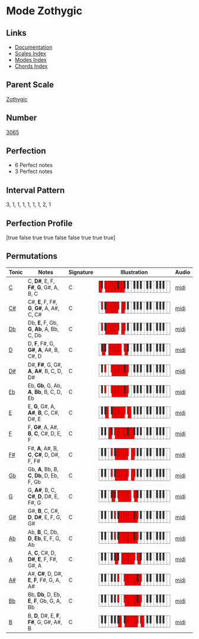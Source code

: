 # Mode Zothygic

## Links

- [Documentation](index.md)
- [Scales Index](Scales.md)
- [Modes Index](Modes.md)
- [Chords Index](Chords.md)

## Parent Scale

[Zothygic](ScaleZothygic.md)

## Number

[3065](https://ianring.com/musictheory/scales/3065)

## Perfection

- 6 Perfect notes
- 3 Perfect notes

## Interval Pattern

3, 1, 1, 1, 1, 1, 1, 2, 1

## Perfection Profile

[true false true true false false true true true]

## Permutations

| Tonic | Notes | Signature | Illustration | Audio |
|-------|-------|-----------|--------------|-------|
| [C](ModeCNaturalZothygic.md) | C, **D#**, E, F, **F#**, **G**, G#, A, B, C | C | ![CNaturalZothygic](ModeCNaturalZothygic.png) | [midi](https://github.com/edipermadi/music/blob/main/docs/ModeCNaturalZothygic.mid?raw=true) |
| [C#](ModeCSharpZothygic.md) | C#, **E**, F, F#, **G**, **G#**, A, A#, C, C# | C | ![CSharpZothygic](ModeCSharpZothygic.png) | [midi](https://github.com/edipermadi/music/blob/main/docs/ModeCSharpZothygic.mid?raw=true) |
| [Db](ModeDFlatZothygic.md) | Db, **E**, F, Gb, **G**, **Ab**, A, Bb, C, Db | C | ![DFlatZothygic](ModeDFlatZothygic.png) | [midi](https://github.com/edipermadi/music/blob/main/docs/ModeDFlatZothygic.mid?raw=true) |
| [D](ModeDNaturalZothygic.md) | D, **F**, F#, G, **G#**, **A**, A#, B, C#, D | C | ![DNaturalZothygic](ModeDNaturalZothygic.png) | [midi](https://github.com/edipermadi/music/blob/main/docs/ModeDNaturalZothygic.mid?raw=true) |
| [D#](ModeDSharpZothygic.md) | D#, **F#**, G, G#, **A**, **A#**, B, C, D, D# | C | ![DSharpZothygic](ModeDSharpZothygic.png) | [midi](https://github.com/edipermadi/music/blob/main/docs/ModeDSharpZothygic.mid?raw=true) |
| [Eb](ModeEFlatZothygic.md) | Eb, **Gb**, G, Ab, **A**, **Bb**, B, C, D, Eb | C | ![EFlatZothygic](ModeEFlatZothygic.png) | [midi](https://github.com/edipermadi/music/blob/main/docs/ModeEFlatZothygic.mid?raw=true) |
| [E](ModeENaturalZothygic.md) | E, **G**, G#, A, **A#**, **B**, C, C#, D#, E | C | ![ENaturalZothygic](ModeENaturalZothygic.png) | [midi](https://github.com/edipermadi/music/blob/main/docs/ModeENaturalZothygic.mid?raw=true) |
| [F](ModeFNaturalZothygic.md) | F, **G#**, A, A#, **B**, **C**, C#, D, E, F | C | ![FNaturalZothygic](ModeFNaturalZothygic.png) | [midi](https://github.com/edipermadi/music/blob/main/docs/ModeFNaturalZothygic.mid?raw=true) |
| [F#](ModeFSharpZothygic.md) | F#, **A**, A#, B, **C**, **C#**, D, D#, F, F# | C | ![FSharpZothygic](ModeFSharpZothygic.png) | [midi](https://github.com/edipermadi/music/blob/main/docs/ModeFSharpZothygic.mid?raw=true) |
| [Gb](ModeGFlatZothygic.md) | Gb, **A**, Bb, B, **C**, **Db**, D, Eb, F, Gb | C | ![GFlatZothygic](ModeGFlatZothygic.png) | [midi](https://github.com/edipermadi/music/blob/main/docs/ModeGFlatZothygic.mid?raw=true) |
| [G](ModeGNaturalZothygic.md) | G, **A#**, B, C, **C#**, **D**, D#, E, F#, G | C | ![GNaturalZothygic](ModeGNaturalZothygic.png) | [midi](https://github.com/edipermadi/music/blob/main/docs/ModeGNaturalZothygic.mid?raw=true) |
| [G#](ModeGSharpZothygic.md) | G#, **B**, C, C#, **D**, **D#**, E, F, G, G# | C | ![GSharpZothygic](ModeGSharpZothygic.png) | [midi](https://github.com/edipermadi/music/blob/main/docs/ModeGSharpZothygic.mid?raw=true) |
| [Ab](ModeAFlatZothygic.md) | Ab, **B**, C, Db, **D**, **Eb**, E, F, G, Ab | C | ![AFlatZothygic](ModeAFlatZothygic.png) | [midi](https://github.com/edipermadi/music/blob/main/docs/ModeAFlatZothygic.mid?raw=true) |
| [A](ModeANaturalZothygic.md) | A, **C**, C#, D, **D#**, **E**, F, F#, G#, A | C | ![ANaturalZothygic](ModeANaturalZothygic.png) | [midi](https://github.com/edipermadi/music/blob/main/docs/ModeANaturalZothygic.mid?raw=true) |
| [A#](ModeASharpZothygic.md) | A#, **C#**, D, D#, **E**, **F**, F#, G, A, A# | C | ![ASharpZothygic](ModeASharpZothygic.png) | [midi](https://github.com/edipermadi/music/blob/main/docs/ModeASharpZothygic.mid?raw=true) |
| [Bb](ModeBFlatZothygic.md) | Bb, **Db**, D, Eb, **E**, **F**, Gb, G, A, Bb | C | ![BFlatZothygic](ModeBFlatZothygic.png) | [midi](https://github.com/edipermadi/music/blob/main/docs/ModeBFlatZothygic.mid?raw=true) |
| [B](ModeBNaturalZothygic.md) | B, **D**, D#, E, **F**, **F#**, G, G#, A#, B | C | ![BNaturalZothygic](ModeBNaturalZothygic.png) | [midi](https://github.com/edipermadi/music/blob/main/docs/ModeBNaturalZothygic.mid?raw=true) |
